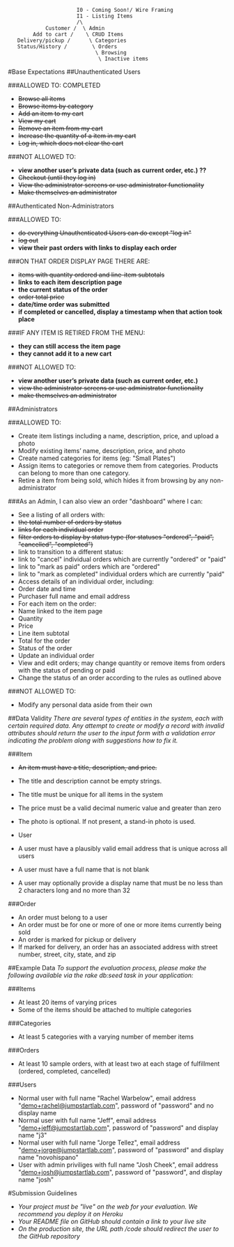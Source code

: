 
```
                      I0 - Coming Soon!/ Wire Framing
                      I1 - Listing Items
                      /\
            Customer /  \ Admin
        Add to cart /    \ CRUD Items
   Delivery/pickup /      \ Categories
   Status/History /        \ Orders
                            \ Browsing
                             \ Inactive items
```

#Base Expectations
##Unauthenticated Users

###ALLOWED TO:
COMPLETED
* ~~Browse all items~~
* ~~Browse items by category~~
* ~~Add an item to my cart~~
* ~~View my cart~~
* ~~Remove an item from my cart~~
* ~~Increase the quantity of a item in my cart~~
* ~~Log in, which does not clear the cart~~

###NOT ALLOWED TO:

* **view another user’s private data (such as current order, etc.) ??**
* ~~Checkout (until they log in)~~
* ~~View the administrator screens or use administrator functionality~~
* ~~Make themselves an administrator~~

##Authenticated Non-Administrators

###ALLOWED TO:

* ~~do everything Unauthenticated Users can do except "log in"~~
* ~~log out~~
* **view their past orders with links to display each order**

###ON THAT ORDER DISPLAY PAGE THERE ARE:
* ~~items with quantity ordered and line-item subtotals~~
* **links to each item description page**
* **the current status of the order**
* ~~order total price~~
* **date/time order was submitted**
* **if completed or cancelled, display a timestamp when that action took place**

###IF ANY ITEM IS RETIRED FROM THE MENU:
* **they can still access the item page**
* **they cannot add it to a new cart**

###NOT ALLOWED TO:
* **view another user’s private data (such as current order, etc.)**
* ~~view the administrator screens or use administrator functionality~~
* ~~make themselves an administrator~~

##Administrators

###ALLOWED TO:

* Create item listings including a name, description, price, and upload a photo
* Modify existing items’ name, description, price, and photo
* Create named categories for items (eg: "Small Plates")
* Assign items to categories or remove them from categories. Products can belong to more than one category.
* Retire a item from being sold, which hides it from browsing by any non-administrator

###As an Admin, I can also view an order "dashboard" where I can:

* See a listing of all orders with:
* ~~the total number of orders by status~~
* ~~links for each individual order~~
* ~~filter orders to display by status type (for statuses "ordered", "paid", "cancelled", "completed")~~
* link to transition to a different status:
* link to "cancel" individual orders which are currently "ordered" or "paid"
* link to "mark as paid" orders which are "ordered"
* link to "mark as completed" individual orders which are currently "paid"
* Access details of an individual order, including:
* Order date and time
* Purchaser full name and email address
* For each item on the order:
* Name linked to the item page
* Quantity
* Price
* Line item subtotal
* Total for the order
* Status of the order
*  Update an individual order
*  View and edit orders; may change quantity or remove items from orders with the status of pending or paid
*  Change the status of an order according to the rules as outlined above

###NOT ALLOWED TO:

*  Modify any personal data aside from their own

##Data Validity
*There are several types of entities in the system, each with certain required data. Any attempt to create or modify a record with invalid attributes should return the user to the input form with a validation error indicating the problem along with suggestions how to fix it.*

###Item

*  ~~An item must have a title, description, and price.~~
*  The title and description cannot be empty strings.
*  The title must be unique for all items in the system
*  The price must be a valid decimal numeric value and greater than zero
*  The photo is optional. If not present, a stand-in photo is used.
*  User

*  A user must have a plausibly valid email address that is unique across all users
*  A user must have a full name that is not blank
*  A user may optionally provide a display name that must be no less than 2 characters long and no more than 32

###Order

*  An order must belong to a user
*  An order must be for one or more of one or more items currently being sold
*  An order is marked for pickup or delivery
*  If marked for delivery, an order has an associated address with street number, street, city, state, and zip

##Example Data
*To support the evaluation process, please make the following available via the rake db:seed task in your application:*

###Items
*  At least 20 items of varying prices
*  Some of the items should be attached to multiple categories

###Categories
*  At least 5 categories with a varying number of member items

###Orders
*  At least 10 sample orders, with at least two at each stage of fulfillment (ordered, completed, cancelled)

###Users
*  Normal user with full name "Rachel Warbelow", email address "demo+rachel@jumpstartlab.com", password of "password" and no display name
*  Normal user with full name "Jeff", email address "demo+jeff@jumpstartlab.com", password of "password" and display name "j3"
*  Normal user with full name "Jorge Tellez", email address "demo+jorge@jumpstartlab.com", password of "password" and display name "novohispano"
*  User with admin priviliges with full name "Josh Cheek", email address "demo+josh@jumpstartlab.com", password of "password", and display name "josh"

#Submission Guidelines
- *Your project must be "live" on the web for your evaluation. We recommend you deploy it on Heroku*
- *Your README file on GitHub should contain a link to your live site*
- *On the production site, the URL path /code should redirect the user to the GitHub repository*
